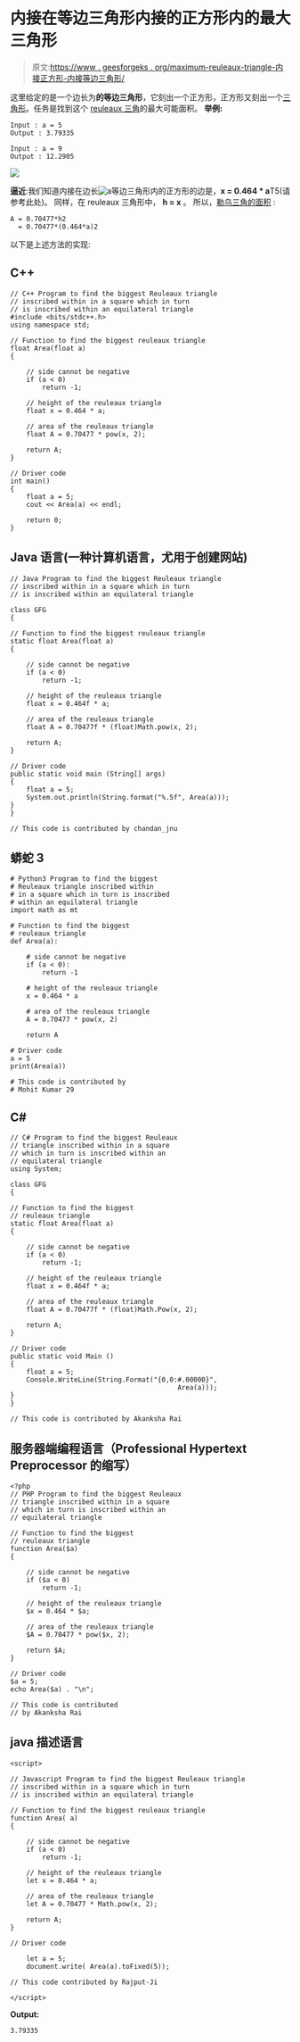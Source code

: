 # 内接在等边三角形内接的正方形内的最大三角形

> 原文:[https://www . geesforgeks . org/maximum-reuleaux-triangle-内接正方形-内接等边三角形/](https://www.geeksforgeeks.org/biggest-reuleaux-triangle-inscribed-within-a-square-inscribed-in-an-equilateral-triangle/)

这里给定的是一个边长为**的等边三角形**，它刻出一个正方形，正方形又刻出一个[三角形](https://en.wikipedia.org/wiki/Reuleaux_triangle)。任务是找到这个 [reuleaux 三角](https://en.wikipedia.org/wiki/Reuleaux_triangle)的最大可能面积。
**举例:**

```
Input : a = 5 
Output : 3.79335

Input : a = 9
Output : 12.2905
```

![](img/18612b241260185d3cd1ba75d27469e1.png)

**逼近**:我们知道内接在边长![a   ](img/1d69a70cf3f4a43dd0f94fdd77b8b38d.png "Rendered by QuickLaTeX.com")等边三角形内的正方形的边是，**x = 0.464 * a**T5(请参考此处)。
同样，在 reuleaux 三角形中， **h = x** 。
所以，[勒乌三角的面积](https://www.geeksforgeeks.org/area-of-reuleaux-triangle/) :

```
A = 0.70477*h2 
  = 0.70477*(0.464*a)2
```

以下是上述方法的实现:

## C++

```
// C++ Program to find the biggest Reuleaux triangle
// inscribed within in a square which in turn
// is inscribed within an equilateral triangle
#include <bits/stdc++.h>
using namespace std;

// Function to find the biggest reuleaux triangle
float Area(float a)
{

    // side cannot be negative
    if (a < 0)
        return -1;

    // height of the reuleaux triangle
    float x = 0.464 * a;

    // area of the reuleaux triangle
    float A = 0.70477 * pow(x, 2);

    return A;
}

// Driver code
int main()
{
    float a = 5;
    cout << Area(a) << endl;

    return 0;
}
```

## Java 语言(一种计算机语言，尤用于创建网站)

```
// Java Program to find the biggest Reuleaux triangle
// inscribed within in a square which in turn
// is inscribed within an equilateral triangle

class GFG
{

// Function to find the biggest reuleaux triangle
static float Area(float a)
{

    // side cannot be negative
    if (a < 0)
        return -1;

    // height of the reuleaux triangle
    float x = 0.464f * a;

    // area of the reuleaux triangle
    float A = 0.70477f * (float)Math.pow(x, 2);

    return A;
}

// Driver code
public static void main (String[] args)
{
    float a = 5;
    System.out.println(String.format("%.5f", Area(a)));
}
}

// This code is contributed by chandan_jnu
```

## 蟒蛇 3

```
# Python3 Program to find the biggest
# Reuleaux triangle inscribed within
# in a square which in turn is inscribed
# within an equilateral triangle
import math as mt

# Function to find the biggest
# reuleaux triangle
def Area(a):

    # side cannot be negative
    if (a < 0):
        return -1

    # height of the reuleaux triangle
    x = 0.464 * a

    # area of the reuleaux triangle
    A = 0.70477 * pow(x, 2)

    return A

# Driver code
a = 5
print(Area(a))

# This code is contributed by
# Mohit Kumar 29
```

## C#

```
// C# Program to find the biggest Reuleaux
// triangle inscribed within in a square
// which in turn is inscribed within an
// equilateral triangle
using System;

class GFG
{

// Function to find the biggest
// reuleaux triangle
static float Area(float a)
{

    // side cannot be negative
    if (a < 0)
        return -1;

    // height of the reuleaux triangle
    float x = 0.464f * a;

    // area of the reuleaux triangle
    float A = 0.70477f * (float)Math.Pow(x, 2);

    return A;
}

// Driver code
public static void Main ()
{
    float a = 5;
    Console.WriteLine(String.Format("{0,0:#.00000}",
                                          Area(a)));
}
}

// This code is contributed by Akanksha Rai
```

## 服务器端编程语言（Professional Hypertext Preprocessor 的缩写）

```
<?php
// PHP Program to find the biggest Reuleaux
// triangle inscribed within in a square
// which in turn is inscribed within an
// equilateral triangle

// Function to find the biggest
// reuleaux triangle
function Area($a)
{

    // side cannot be negative
    if ($a < 0)
        return -1;

    // height of the reuleaux triangle
    $x = 0.464 * $a;

    // area of the reuleaux triangle
    $A = 0.70477 * pow($x, 2);

    return $A;
}

// Driver code
$a = 5;
echo Area($a) . "\n";

// This code is contributed
// by Akanksha Rai
```

## java 描述语言

```
<script>

// Javascript Program to find the biggest Reuleaux triangle
// inscribed within in a square which in turn
// is inscribed within an equilateral triangle

// Function to find the biggest reuleaux triangle
function Area( a)
{

    // side cannot be negative
    if (a < 0)
        return -1;

    // height of the reuleaux triangle
    let x = 0.464 * a;

    // area of the reuleaux triangle
    let A = 0.70477 * Math.pow(x, 2);

    return A;
}

// Driver code

    let a = 5;
    document.write( Area(a).toFixed(5));

// This code contributed by Rajput-Ji

</script>
```

**Output:** 

```
3.79335
```